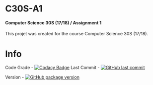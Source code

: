 # C30S-A1
#### Computer Science 30S (17/18) / Assignment 1 

This projet was created for the course Computer Science 30S (17/18).

# Info
Code Grade - 
[![Codacy Badge](https://api.codacy.com/project/badge/Grade/2b27365a3738479d9a75326ab87abec0)](https://www.codacy.com/app/cgenyk/C30S-A1-FIXED?utm_source=github.com&amp;utm_medium=referral&amp;utm_content=cgenyk/C30S-A1-FIXED&amp;utm_campaign=Badge_Grade)
Last Commit - 
[![GitHub last commit](https://img.shields.io/github/last-commit/google/skia.svg)](https://github.com/cgenyk/C30S-A1-FIXED)

Version - 
[![GitHub package version](https://img.shields.io/github/package-json/v/badges/shields.svg)](https://github.com/cgenyk/C30S-A1-FIXED)



